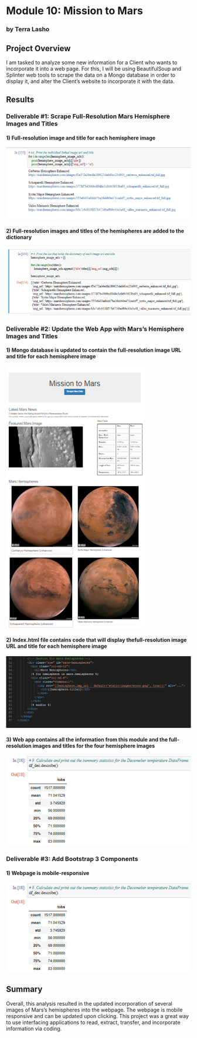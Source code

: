 # Module 10: Mission to Mars

### by Terra Lasho

## Project Overview

I am tasked to analyze some new information for a Client who wants to incorporate it into a web page. For this, I will be using BeautifulSoup and Splinter web tools to scrape the data on a Mongo database in order to display it, and alter the Client’s website to incorporate it with the data.

## Results

### Deliverable #1: Scrape Full-Resolution Mars Hemisphere Images and Titles
#### 1) Full-resolution image and title for each hemisphere image
![](https://github.com/Beetleee/Mission_to_Mars/blob/main/apps/D1_2.png)

#### 2) Full-resolution images and titles of the hemispheres are added to the dictionary
![](https://github.com/Beetleee/Mission_to_Mars/blob/main/apps/D1_1.png)

### Deliverable #2: Update the Web App with Mars’s Hemisphere Images and Titles

#### 1) Mongo database is updated to contain the full-resolution image URL and title for each hemisphere image
![](https://github.com/Beetleee/Mission_to_Mars/blob/main/apps/D2_1.png)
#### 2) Index.html file contains code that will display thefull-resolution image URL and title for each hemisphere image
![](https://github.com/Beetleee/Mission_to_Mars/blob/main/apps/D2_2.png)
#### 3) Web app contains all the information from this module and the full-resolution images and titles for the four hemisphere images
![](https://github.com/Beetleee/Surfs_Up/blob/main/Resources/Dec%20stats.png)

### Deliverable #3: Add Bootstrap 3 Components
#### 1) Webpage is mobile-responsive
![](https://github.com/Beetleee/Surfs_Up/blob/main/Resources/Dec%20stats.png)


## Summary
Overall, this analysis resulted in the updated incorporation of several images of Mars’s hemispheres into the webpage. The webpage is mobile responsive and can be updated upon clicking.  This project was a great way to use interfacing applications to read, extract, transfer, and incorporate information via coding.
